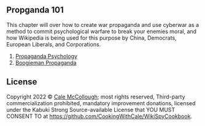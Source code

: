 ## Propganda 101

This chapter will over how to create war propaganda and use cyberwar as a method to commit psychological warfare to break your enemies moral, and how Wikipedia is being used for this purpose by China, Democrats, European Liberals, and Corporations.

1. [Propaganda Psychology](./PropagandaPsychology)
1. [Boogieman Propaganda](./BoogiemanPropaganda)

## License

Copyright 2022 © [Cale McCollough](https://cookingwithcale.org); most rights reserved, Third-party commercialization prohibited, mandatory improvement donations, licensed under the Kabuki Strong Source-available License that YOU MUST CONSENT TO at <https://github.com/CookingWithCale/WikiSpyCookbook>.
